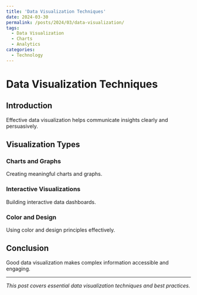 ```yaml
---
title: 'Data Visualization Techniques'
date: 2024-03-30
permalink: /posts/2024/03/data-visualization/
tags:
  - Data Visualization
  - Charts
  - Analytics
categories:
  - Technology
---
```


# Data Visualization Techniques

## Introduction

Effective data visualization helps communicate insights clearly and persuasively.

## Visualization Types

### Charts and Graphs
Creating meaningful charts and graphs.

### Interactive Visualizations
Building interactive data dashboards.

### Color and Design
Using color and design principles effectively.

## Conclusion

Good data visualization makes complex information accessible and engaging.

---

*This post covers essential data visualization techniques and best practices.*